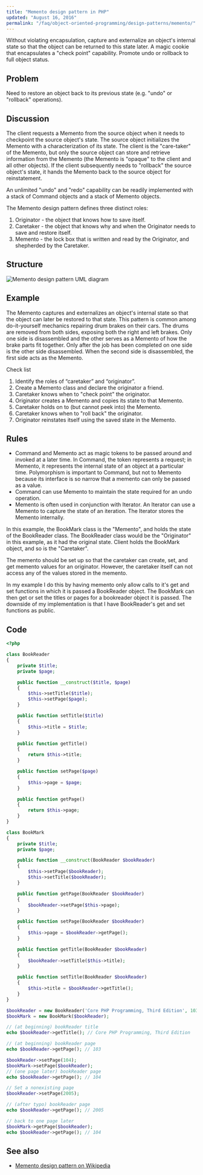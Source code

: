 ```yaml
---
title: "Memento design pattern in PHP"
updated: "August 16, 2016"
permalink: "/faq/object-oriented-programming/design-patterns/memento/"
---
```


Without violating encapsulation, capture and externalize an object's internal
state so that the object can be returned to this state later. A magic cookie that
encapsulates a "check point" capability. Promote undo or rollback to full object
status.

## Problem

Need to restore an object back to its previous state (e.g. "undo" or "rollback"
operations).

## Discussion

The client requests a Memento from the source object when it needs to checkpoint the source object's state. The source object initializes the Memento with a characterization of its state. The client is the "care-taker" of the Memento, but only the source object can store and retrieve information from the Memento (the Memento is "opaque" to the client and all other objects). If the client subsequently needs to "rollback" the source object's state, it hands the Memento back to the source object for reinstatement.

An unlimited "undo" and "redo" capability can be readily implemented with a stack of Command objects and a stack of Memento objects.

The Memento design pattern defines three distinct roles:

1. Originator - the object that knows how to save itself.
2. Caretaker - the object that knows why and when the Originator needs to save and restore itself.
3. Memento - the lock box that is written and read by the Originator, and shepherded by the Caretaker.

## Structure

![Memento design pattern UML diagram](/images/design-patterns/memento.png "Memento design pattern UML diagram")

## Example

The Memento captures and externalizes an object's internal state so that the object can later be restored to that state. This pattern is common among do-it-yourself mechanics repairing drum brakes on their cars. The drums are removed from both sides, exposing both the right and left brakes. Only one side is disassembled and the other serves as a Memento of how the brake parts fit together. Only after the job has been completed on one side is the other side disassembled. When the second side is disassembled, the first side acts as the Memento.

Check list

1. Identify the roles of “caretaker” and “originator”.
2. Create a Memento class and declare the originator a friend.
3. Caretaker knows when to "check point" the originator.
4. Originator creates a Memento and copies its state to that Memento.
5. Caretaker holds on to (but cannot peek into) the Memento.
6. Caretaker knows when to "roll back" the originator.
7. Originator reinstates itself using the saved state in the Memento.

## Rules

* Command and Memento act as magic tokens to be passed around and invoked at a later time. In Command, the token represents a request; in Memento, it represents the internal state of an object at a particular time. Polymorphism is important to Command, but not to Memento because its interface is so narrow that a memento can only be passed as a value.
* Command can use Memento to maintain the state required for an undo operation.
* Memento is often used in conjunction with Iterator. An Iterator can use a Memento to capture the state of an iteration. The Iterator stores the Memento internally.

In this example, the BookMark class is the "Memento", and holds the state of the BookReader class. The BookReader class would be the "Originator" in this example, as it had the original state. Client holds the BookMark object, and so is the "Caretaker".

The memento should be set up so that the caretaker can create, set, and get memento values for an originator. However, the caretaker itself can not access any of the values stored in the memento.

In my example I do this by having memento only allow calls to it's get and set functions in which it is passed a BookReader object. The BookMark can then get or set the titles or pages for a bookreader object it is passed. The downside of my implementation is that I have BookReader's get and set functions as public.

## Code

```php
<?php

class BookReader
{
    private $title;
    private $page;

    public function __construct($title, $page)
    {
        $this->setTitle($title);
        $this->setPage($page);
    }

    public function setTitle($title)
    {
        $this->title = $title;
    }

    public function getTitle()
    {
        return $this->title;
    }

    public function setPage($page)
    {
        $this->page = $page;
    }

    public function getPage()
    {
        return $this->page;
    }
}

class BookMark
{
    private $title;
    private $page;

    public function __construct(BookReader $bookReader)
    {
        $this->setPage($bookReader);
        $this->setTitle($bookReader);
    }

    public function getPage(BookReader $bookReader)
    {
        $bookReader->setPage($this->page);
    }

    public function setPage(BookReader $bookReader)
    {
        $this->page = $bookReader->getPage();
    }

    public function getTitle(BookReader $bookReader)
    {
        $bookReader->setTitle($this->title);
    }

    public function setTitle(BookReader $bookReader)
    {
        $this->title = $bookReader->getTitle();
    }
}

$bookReader = new BookReader('Core PHP Programming, Third Edition', 103);
$bookMark = new BookMark($bookReader);

// (at beginning) bookReader title
echo $bookReader->getTitle(); // Core PHP Programming, Third Edition

// (at beginning) bookReader page
echo $bookReader->getPage(); // 103

$bookReader->setPage(104);
$bookMark->setPage($bookReader);
// (one page later) bookReader page
echo $bookReader->getPage(); // 104

// Set a nonexisting page
$bookReader->setPage(2005);

// (after typo) bookReader page
echo $bookReader->getPage(); // 2005

// back to one page later
$bookMark->getPage($bookReader);
echo $bookReader->getPage(); // 104
```

## See also

* [Memento design pattern on Wikipedia](http://en.wikipedia.org/wiki/Memento_pattern)
